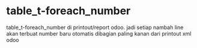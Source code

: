 # table_t-foreach_number
table_t-foreach_number di printout/report odoo. jadi setiap nambah line akan terbuat number baru otomatis dibagian paling kanan dari printout xml odoo
